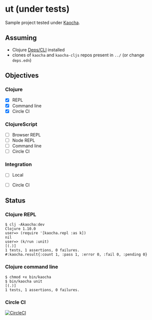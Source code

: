 # ut (under tests)

Sample project tested under [Kaocha](https://github.com/lambdaisland/kaocha).

## Assuming

- Clojure [Deps/CLI](https://clojure.org/guides/getting_started) installed
- clones of `kaocha` and `kaocha-cljs` repos present in `../` (or change `deps.edn`)


## Objectives

### Clojure
- [x] REPL
- [x] Command line
- [x] Circle CI

### ClojureScript
- [ ] Browser REPL
- [ ] Node REPL
- [ ] Command line
- [ ] Circle CI

### Integration
- [ ] Local
- [ ] Circle CI


## Status

### Clojure REPL
```
$ clj -Akaocha:dev
Clojure 1.10.0
user=> (require '[kaocha.repl :as k])
nil
user=> (k/run :unit)
[(.)]
1 tests, 1 assertions, 0 failures.
#:kaocha.result{:count 1, :pass 1, :error 0, :fail 0, :pending 0}
```

### Clojure command line
```
$ chmod +x bin/kaocha
$ bin/kaocha unit
[(.)]
1 tests, 1 assertions, 0 failures.
```

### Circle CI

[![CircleCI](https://circleci.com/gh/fdserr/kaocha-ut.svg?style=svg)](https://circleci.com/gh/fdserr/kaocha-ut)
